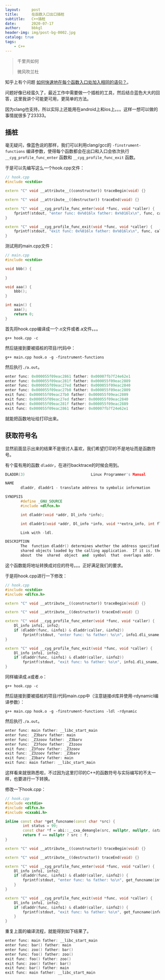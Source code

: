 ```yaml
---
layout:     post
title:      在函数入口出口插桩
subtitle:   C++插桩
date:       2020-07-17
author:     bbkgl
header-img: img/post-bg-0002.jpg
catalog: true
tags:
    - C++
---
```


> 千里共如何
>
> 微风吹兰杜 

知乎上有个问题 [如何快速地在每个函数入口处加入相同的语句？]( https://www.zhihu.com/question/56132218 )。

问题好像已经蛮久了，最近工作中需要做一个插桩的工具，然后结合蓝色大大的回答，这里我讲个可能更可用，更简单的方法。 

因为clang也支持，所以实际上还能用在android上和ios上。。。这样一想可以做的事情就很多了23333。

## 插桩

毫无疑问，像蓝色说的那样，我们可以利用clang/gcc的 `-finstrument-functions` 编译参数，使得每个函数都会在出口和入口会依次执行 `__cyg_profile_func_enter` 函数和 `__cyg_profile_func_exit` 函数。

于是可以先编写这么一个hook.cpp文件：

```cpp
// hook.cpp
#include <cstdio>

extern "C" void __attribute__((constructor)) traceBegin(void) {}

extern "C" void __attribute__((destructor)) traceEnd(void) {}

extern "C" void __cyg_profile_func_enter(void *func, void *caller) {
    fprintf(stdout, "enter func: 0x%016lx father: 0x%016lx\n", func, caller);
}

extern "C" void __cyg_profile_func_exit(void *func, void *caller) {
    fprintf(stdout, "exit func: 0x%016lx father: 0x%016lx\n", func, caller);
}
```

测试用的main.cpp文件：

```cpp
// main.cpp
#include <cstdio>

void bbb() {
    
}

void aaa() {
    bbb();
}

int main() {
    aaa();
    return 0;
}
```

首先将hook.cpp编译成一个.o文件或者.a文件。。。

```shell
g++ hook.cpp -c
```

然后链接到要被插桩的项目/代码中：

```shell
g++ main.cpp hook.o -g -finstrument-functions
```

然后执行`./a.out`。

```cpp
enter func: 0x000055f09eac2861 father: 0x00007fb7f24e62e1
enter func: 0x000055f09eac281f father: 0x000055f09eac2889
enter func: 0x000055f09eac27ed father: 0x000055f09eac2840
enter func: 0x000055f09eac27b0 father: 0x000055f09eac2809
exit func: 0x000055f09eac27b0 father: 0x000055f09eac2809
exit func: 0x000055f09eac27ed father: 0x000055f09eac2840
exit func: 0x000055f09eac281f father: 0x000055f09eac2889
exit func: 0x000055f09eac2861 father: 0x00007fb7f24e62e1
```

就能把函数地址给打印出来。

## 获取符号名

显然前面显示出来的结果不是很讨人喜欢，我们希望打印的不是地址而是函数符号。

有个蛮有用的函数 `dladdr`，在进行backtrace的时候会用到。

```cpp
DLADDR(3)                              Linux Programmer's Manual                              DLADDR(3)

NAME
       dladdr, dladdr1 - translate address to symbolic information

SYNOPSIS
       #define _GNU_SOURCE
       #include <dlfcn.h>

       int dladdr(void *addr, Dl_info *info);

       int dladdr1(void *addr, Dl_info *info, void **extra_info, int flags);

       Link with -ldl.

DESCRIPTION
       The  function dladdr() determines whether the address specified in addr is located in one of the
       shared objects loaded by the calling application.  If it is, then dladdr()  returns  information
       about  the  shared  object  and  symbol  that  overlaps addr.  
```

这个函数能将地址转换成对应的符号。。。正好满足我们的要求。

于是将hook.cpp进行一下修改：

```cpp
// hook.cpp
#include <cstdio>
#include <dlfcn.h>

extern "C" void __attribute__((constructor)) traceBegin(void) {}

extern "C" void __attribute__((destructor)) traceEnd(void) {}

extern "C" void __cyg_profile_func_enter(void *func, void *caller) {
    Dl_info info1, info2;
    if (dladdr(func, &info1) & dladdr(caller, &info2))
        fprintf(stdout, "enter func: %s father: %s\n", info1.dli_sname, info2.dli_sname);
}

extern "C" void __cyg_profile_func_exit(void *func, void *caller) {
    Dl_info info1, info2;
    if (dladdr(func, &info1) & dladdr(caller, &info2))
        fprintf(stdout, "exit func: %s father: %s\n", info1.dli_sname, info2.dli_sname);
}
```

同样编译成.a或者.o：

```shell
g++ hook.cpp -c
```

然后链接到要被插桩的项目/代码main.cpp中（注意链接dl库并使用-rdynamicl编译参数）：

```shell
g++ main.cpp hook.o -g -finstrument-functions -ldl -rdynamic
```

然后执行`./a.out`。

```cpp
enter func: main father: __libc_start_main
enter func: _Z3barv father: main
enter func: _Z3zoov father: _Z3barv
enter func: _Z3foov father: _Z3zoov
exit func: _Z3foov father: _Z3zoov
exit func: _Z3zoov father: _Z3barv
exit func: _Z3barv father: main
exit func: main father: __libc_start_main
```

这样看来就很熟悉啦，不过因为这里打印的C++的函数符号与实际编写的不太一样，也要进行一下转换。

修改一下hook.cpp：

```cpp
// hook.cpp
#include <cstdio>
#include <dlfcn.h>
#include <cxxabi.h>

inline const char *get_funcname(const char *src) {
        int status = 99;
        const char *f = abi::__cxa_demangle(src, nullptr, nullptr, &status);
        return f == nullptr ? src : f;
}

extern "C" void __attribute__((constructor)) traceBegin(void) {}

extern "C" void __attribute__((destructor)) traceEnd(void) {}

extern "C" void __cyg_profile_func_enter(void *func, void *caller) {
    Dl_info info1, info2;
    if (dladdr(func, &info1) & dladdr(caller, &info2)) {
        fprintf(stdout, "enter func: %s father: %s\n", get_funcname(info1.dli_sname), get_funcname(info2.dli_sname));
    }
}

extern "C" void __cyg_profile_func_exit(void *func, void *caller) {
    Dl_info info1, info2;
    if (dladdr(func, &info1) & dladdr(caller, &info2)) {
        fprintf(stdout, "exit func: %s father: %s\n", get_funcname(info1.dli_sname), get_funcname(info2.dli_sname));
    }
}
```

重复上面的编译流程，就能得到如下结果了。

```cpp
enter func: main father: __libc_start_main
enter func: bar() father: main
enter func: zoo() father: bar()
enter func: foo() father: zoo()
exit func: foo() father: zoo()
exit func: zoo() father: bar()
exit func: bar() father: main
exit func: main father: __libc_start_main
```